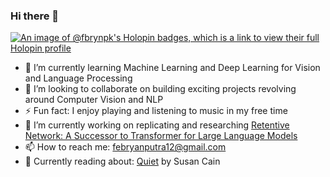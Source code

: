 ### Hi there 👋


<!-- 🔭 I’m currently working on ...
- 🤔 I’m looking for help with ...

-->
[![An image of @fbrynpk's Holopin badges, which is a link to view their full Holopin profile](https://holopin.me/fbrynpk)](https://holopin.io/@fbrynpk)
- 🌱 I’m currently learning Machine Learning and Deep Learning for Vision and Language Processing
- 👯 I’m looking to collaborate on building exciting projects revolving around Computer Vision and NLP
- ⚡ Fun fact: I enjoy playing and listening to music in my free time
-  🔭 I’m currently working on replicating and researching [Retentive Network: A Successor to Transformer for Large Language Models](https://arxiv.org/pdf/2307.08621.pdf) 
-  📫 How to reach me: febryanputra12@gmail.com
-  💬 Currently reading about: [Quiet](https://susancain.net/book/quiet/) by Susan Cain
